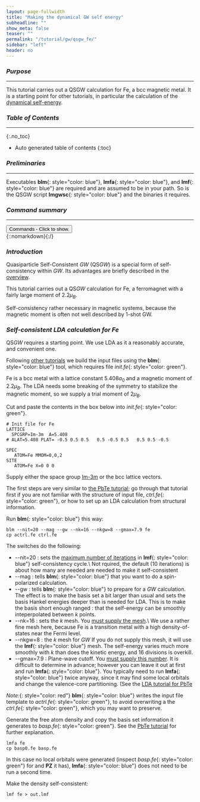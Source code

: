 ```yaml
---
layout: page-fullwidth
title: "Making the dynamical GW self energy"
subheadline: ""
show_meta: false
teaser: ""
permalink: "/tutorial/gw/qsgw_fe/"
sidebar: "left"
header: no
---
```


### _Purpose_
_____________________________________________________________

This tutorial carries out a QSGW calculation for Fe, a bcc magnetic metal.
It is a starting point for other tutorials, in particular the calculation of the
[dynamical self-energy](/tutorial/gw/gw_self_energy/).


### _Table of Contents_
_____________________________________________________________

{:.no_toc}
*  Auto generated table of contents
{:toc}


### _Preliminaries_
_____________________________________________________________


Executables **blm**{: style="color: blue"}, **lmfa**{: style="color: blue"}, and **lmf**{: style="color: blue"} are required and are assumed to be in your path.
So is the QSGW script **lmgwsc**{: style="color: blue"} and the binaries it requires.

### _Command summary_
________________________________________________________________________________________________
<div onclick="elm = document.getElementById('foobar'); if(elm.style.display == 'none') elm.style.display = 'block'; else elm.style.display = 'none';"><button type="button" class="button tiny radius">Commands - Click to show.</button></div>
{::nomarkdown}<div style="display:none;margin:0px 25px 0px 25px;"id="foobar">{:/}

LDA self-consistency (starting from  _init.fe_{: style="color: green"})

~~~
blm --nit=20 --nk=16 --gmax=7.9 --mag --nkgw=8 --gw fe
cp actrl.fe ctrl.fe
lmfa fe
cp basp0.fe basp.fe
lmf fe > out.lmf
~~~

QSGW self-consistency (starting from the self-consistent LDA)

~~~
lmfgwd --jobgw=-1 ctrl.fe
lmgwsc --mpi=6,6 --wt --code2 --sym --metal --tol=1e-5 --getsigp fe > out.lmgwsc
~~~

{::nomarkdown}</div>{:/}


### _Introduction_

Quasiparticle Self-Consistent _GW_ (QS<i>GW</i>) is a special form of self-consistency within _GW_.  Its advantages are briefly described in the [overview](/docs/code/gwoverview/).

This tutorial carries out a QS<i>GW</i> calculation for Fe, a ferromagnet with a fairly large moment of 2.2<i>&mu;<sub>B</sub></i>.

Self-consistency rather necessary in magnetic systems, because the magnetic moment is often not well described by 1-shot GW.

### _Self-consistent LDA calculation for Fe_

QS<i>GW</i> requires a starting point.  We use LDA as it a reasonably
accurate, and convenient one.

Following [other tutorials](/tutorial/lmf/lmf_pbte_tutorial/) we build
the input files using the **blm**{: style="color: blue"} tool, which
requires file _init.fe_{: style="color: green"}.

Fe is a bcc metal with a lattice constant 5.408<i>a</i><sub>0</sub>
and a magnetic moment of 2.2<i>&mu;<sub>B</sub></i>.
The LDA needs some breaking of the symmetry to stabilize the magnetic moment, so we supply
a trial moment of 2<i>&mu;<sub>B</sub></i>.

Cut and paste the contents in the box below into _init.fe_{: style="color: green"}.

~~~
# Init file for Fe
LATTICE
  SPCGRP=Im-3m  A=5.408
# ALAT=5.408 PLAT= -0.5 0.5 0.5   0.5 -0.5 0.5   0.5 0.5 -0.5

SPEC
   ATOM=Fe MMOM=0,0,2
SITE
   ATOM=Fe X=0 0 0
~~~

Supply either the space group [Im-3m](http://www.periodictable.com/Properties/A/SpaceGroupName.html)
or the bcc lattice vectors.

The first steps are very similar to [the PbTe tutorial](/tutorial/lmf/lmf_pbte_tutorial/);
go through that tutorial first if you are not familiar with
the structure of input file, _ctrl.fe_{: style="color: green"},
or how to set up an LDA calculation from structural information.

Run **blm**{: style="color: blue"} this way:

~~~
blm --nit=20 --mag --gw --nk=16 --nkgw=8 --gmax=7.9 fe
cp actrl.fe ctrl.fe
~~~

The switches do the following:

+ --nit=20     : sets the [maximum number of iterations](/docs/input/inputfile/#iter) in **lmf**{: style="color: blue"} self-consistency cycle.\\
                 Not rquired, the default (10 iterations) is about how many are needed are needed to make it self-consistent
+ --mag        : tells **blm**{: style="color: blue"} that you want to do a spin-polarized calculation.
+ --gw         : tells **blm**{: style="color: blue"} to prepare for a _GW_ calculation.  The effect is to make the basis set a bit larger
                 than usual and sets the basis Hankel energies deeper than is needed for LDA.  This is to make the basis short enough ranged
			   : that the self-energy can be smoothly inteperpolated between _k_ points.
+ --nk=16      : sets the _k_ mesh.  You [must supply the mesh](/tutorial/lmf/lmf_pbte_tutorial/#self-consistency).\\
                 We use a rather fine mesh here, because Fe is a transition metal with a high density-of-states near the Fermi level.
+ --nkgw=8     : the _k_ mesh for _GW_  If you do not supply this mesh, it will use the **lmf**{: style="color: blue"} mesh.
               	 The self-energy varies much more smoothly with _k_ than does the kinetic energy, and 16 divisions is overkill.
+ --gmax=7.9   : Plane-wave cutoff. You [must supply this number](/tutorial/lmf/lmf_pbte_tutorial/#self-consistency).
                 It is difficult to determine in advance; however you can leave it out at first and run **lmfa**{: style="color: blue"}.
               	 You typically need to run **lmfa**{: style="color: blue"} twice anyway, since it may find some local orbitals and
                 change the valence-core partitioning.  (See the [LDA tutorial for PbTe](/tutorial/lmf/lmf_pbte_tutorial/#self-consistency.)

_Note:_{: style="color: red"} **blm**{: style="color: blue"} writes the input file template to _actrl.fe_{: style="color: green"},
to avoid overwriting a the _ctrl.fe_{: style="color: green"}, which you may want to preserve.

Generate the free atom density and copy the basis set information it generates to 
_basp.fe_{: style="color: green"}.  See the [PbTe tutorial](/tutorial/lmf/lmf_pbte_tutorial/#initial-setup)
for further explanation.

~~~
lmfa fe
cp basp0.fe basp.fe
~~~

In this case no local orbitals were generated (inspect _basp.fe_{: style="color: green"} for and **PZ** it has),
**lmfa**{: style="color: blue"} does not need to be run a second time.

Make the density self-consistent:

~~~
lmf fe > out.lmf
~~~

